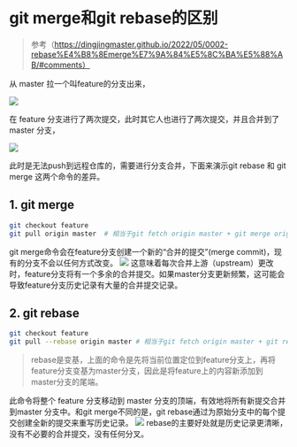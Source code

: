 # git merge和git rebase的区别
>参考（https://dingjingmaster.github.io/2022/05/0002-rebase%E4%B8%8Emerge%E7%9A%84%E5%8C%BA%E5%88%AB/#comments）

从 master 拉一个叫feature的分支出来，

![](https://img2023.cnblogs.com/blog/2229336/202302/2229336-20230212212632543-172414776.png)

在 feature 分支进行了两次提交，此时其它人也进行了两次提交，并且合并到了 master 分支，

![](https://img2023.cnblogs.com/blog/2229336/202302/2229336-20230212212639166-1738345736.png)

此时是无法push到远程仓库的，需要进行分支合并，下面来演示git rebase 和 git merge 这两个命令的差异。
## 1. git merge
```bash
git checkout feature
git pull origin master  # 相当于git fetch origin master + git merge origin/master feature
```
git merge命令会在feature分支创建一个新的“合并的提交”(merge commit)，现有的分支不会以任何方式改变。
![](https://img2023.cnblogs.com/blog/2229336/202302/2229336-20230212212646868-1901748053.png)
这意味着每次合并上游（upstream）更改时，feature分支将有一个多余的合并提交。如果master分支更新频繁，这可能会导致feature分支历史记录有大量的合并提交记录。
## 2. git rebase
```bash
git checkout feature
git pull --rebase origin master # 相当于git fetch origin master + git rebase master

```
> rebase是变基，上面的命令是先将当前位置定位到feature分支上，再将feature分支变基为master分支，因此是将feature上的内容新添加到master分支的尾端。

此命令将整个 feature 分支移动到 master 分支的顶端，有效地将所有新提交合并到master 分支中。和git merge不同的是，git rebase通过为原始分支中的每个提交创建全新的提交来重写历史记录。
![](https://img2023.cnblogs.com/blog/2229336/202302/2229336-20230212212655904-34195404.png)
rebase的主要好处就是历史记录更清晰，没有不必要的合并提交，没有任何分叉。
